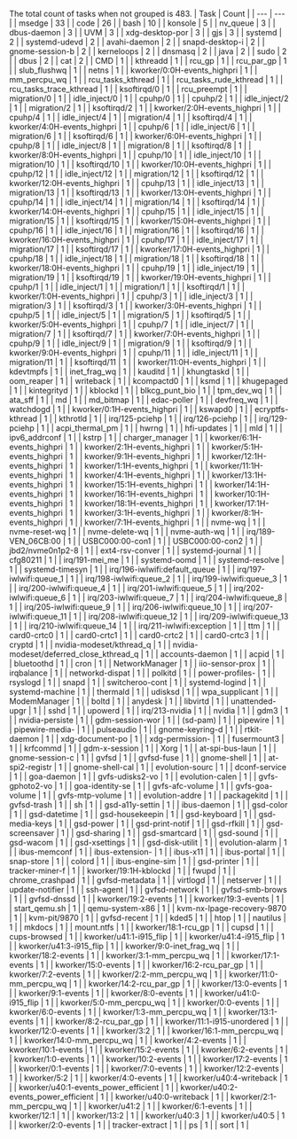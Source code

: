 The total count of tasks when not grouped is 483.
| Task | Count |
| --- | --- |
| msedge | 33 |
| code | 26 |
| bash | 10 |
| konsole | 5 |
| nv_queue | 3 |
| dbus-daemon | 3 |
| UVM | 3 |
| xdg-desktop-por | 3 |
| gjs | 3 |
| systemd | 2 |
| systemd-udevd | 2 |
| avahi-daemon | 2 |
| snapd-desktop-i | 2 |
| gnome-session-b | 2 |
| kerneloops | 2 |
| dnsmasq | 2 |
| java | 2 |
| sudo | 2 |
| dbus | 2 |
| cat | 2 |
| CMD | 1 |
| kthreadd | 1 |
| rcu_gp | 1 |
| rcu_par_gp | 1 |
| slub_flushwq | 1 |
| netns | 1 |
| kworker/0:0H-events_highpri | 1 |
| mm_percpu_wq | 1 |
| rcu_tasks_kthread | 1 |
| rcu_tasks_rude_kthread | 1 |
| rcu_tasks_trace_kthread | 1 |
| ksoftirqd/0 | 1 |
| rcu_preempt | 1 |
| migration/0 | 1 |
| idle_inject/0 | 1 |
| cpuhp/0 | 1 |
| cpuhp/2 | 1 |
| idle_inject/2 | 1 |
| migration/2 | 1 |
| ksoftirqd/2 | 1 |
| kworker/2:0H-events_highpri | 1 |
| cpuhp/4 | 1 |
| idle_inject/4 | 1 |
| migration/4 | 1 |
| ksoftirqd/4 | 1 |
| kworker/4:0H-events_highpri | 1 |
| cpuhp/6 | 1 |
| idle_inject/6 | 1 |
| migration/6 | 1 |
| ksoftirqd/6 | 1 |
| kworker/6:0H-events_highpri | 1 |
| cpuhp/8 | 1 |
| idle_inject/8 | 1 |
| migration/8 | 1 |
| ksoftirqd/8 | 1 |
| kworker/8:0H-events_highpri | 1 |
| cpuhp/10 | 1 |
| idle_inject/10 | 1 |
| migration/10 | 1 |
| ksoftirqd/10 | 1 |
| kworker/10:0H-events_highpri | 1 |
| cpuhp/12 | 1 |
| idle_inject/12 | 1 |
| migration/12 | 1 |
| ksoftirqd/12 | 1 |
| kworker/12:0H-events_highpri | 1 |
| cpuhp/13 | 1 |
| idle_inject/13 | 1 |
| migration/13 | 1 |
| ksoftirqd/13 | 1 |
| kworker/13:0H-events_highpri | 1 |
| cpuhp/14 | 1 |
| idle_inject/14 | 1 |
| migration/14 | 1 |
| ksoftirqd/14 | 1 |
| kworker/14:0H-events_highpri | 1 |
| cpuhp/15 | 1 |
| idle_inject/15 | 1 |
| migration/15 | 1 |
| ksoftirqd/15 | 1 |
| kworker/15:0H-events_highpri | 1 |
| cpuhp/16 | 1 |
| idle_inject/16 | 1 |
| migration/16 | 1 |
| ksoftirqd/16 | 1 |
| kworker/16:0H-events_highpri | 1 |
| cpuhp/17 | 1 |
| idle_inject/17 | 1 |
| migration/17 | 1 |
| ksoftirqd/17 | 1 |
| kworker/17:0H-events_highpri | 1 |
| cpuhp/18 | 1 |
| idle_inject/18 | 1 |
| migration/18 | 1 |
| ksoftirqd/18 | 1 |
| kworker/18:0H-events_highpri | 1 |
| cpuhp/19 | 1 |
| idle_inject/19 | 1 |
| migration/19 | 1 |
| ksoftirqd/19 | 1 |
| kworker/19:0H-events_highpri | 1 |
| cpuhp/1 | 1 |
| idle_inject/1 | 1 |
| migration/1 | 1 |
| ksoftirqd/1 | 1 |
| kworker/1:0H-events_highpri | 1 |
| cpuhp/3 | 1 |
| idle_inject/3 | 1 |
| migration/3 | 1 |
| ksoftirqd/3 | 1 |
| kworker/3:0H-events_highpri | 1 |
| cpuhp/5 | 1 |
| idle_inject/5 | 1 |
| migration/5 | 1 |
| ksoftirqd/5 | 1 |
| kworker/5:0H-events_highpri | 1 |
| cpuhp/7 | 1 |
| idle_inject/7 | 1 |
| migration/7 | 1 |
| ksoftirqd/7 | 1 |
| kworker/7:0H-events_highpri | 1 |
| cpuhp/9 | 1 |
| idle_inject/9 | 1 |
| migration/9 | 1 |
| ksoftirqd/9 | 1 |
| kworker/9:0H-events_highpri | 1 |
| cpuhp/11 | 1 |
| idle_inject/11 | 1 |
| migration/11 | 1 |
| ksoftirqd/11 | 1 |
| kworker/11:0H-events_highpri | 1 |
| kdevtmpfs | 1 |
| inet_frag_wq | 1 |
| kauditd | 1 |
| khungtaskd | 1 |
| oom_reaper | 1 |
| writeback | 1 |
| kcompactd0 | 1 |
| ksmd | 1 |
| khugepaged | 1 |
| kintegrityd | 1 |
| kblockd | 1 |
| blkcg_punt_bio | 1 |
| tpm_dev_wq | 1 |
| ata_sff | 1 |
| md | 1 |
| md_bitmap | 1 |
| edac-poller | 1 |
| devfreq_wq | 1 |
| watchdogd | 1 |
| kworker/0:1H-events_highpri | 1 |
| kswapd0 | 1 |
| ecryptfs-kthread | 1 |
| kthrotld | 1 |
| irq/125-pciehp | 1 |
| irq/126-pciehp | 1 |
| irq/129-pciehp | 1 |
| acpi_thermal_pm | 1 |
| hwrng | 1 |
| hfi-updates | 1 |
| mld | 1 |
| ipv6_addrconf | 1 |
| kstrp | 1 |
| charger_manager | 1 |
| kworker/6:1H-events_highpri | 1 |
| kworker/2:1H-events_highpri | 1 |
| kworker/5:1H-events_highpri | 1 |
| kworker/9:1H-events_highpri | 1 |
| kworker/12:1H-events_highpri | 1 |
| kworker/1:1H-events_highpri | 1 |
| kworker/11:1H-events_highpri | 1 |
| kworker/4:1H-events_highpri | 1 |
| kworker/13:1H-events_highpri | 1 |
| kworker/15:1H-events_highpri | 1 |
| kworker/14:1H-events_highpri | 1 |
| kworker/16:1H-events_highpri | 1 |
| kworker/10:1H-events_highpri | 1 |
| kworker/18:1H-events_highpri | 1 |
| kworker/17:1H-events_highpri | 1 |
| kworker/3:1H-events_highpri | 1 |
| kworker/8:1H-events_highpri | 1 |
| kworker/7:1H-events_highpri | 1 |
| nvme-wq | 1 |
| nvme-reset-wq | 1 |
| nvme-delete-wq | 1 |
| nvme-auth-wq | 1 |
| irq/189-VEN_06CB:00 | 1 |
| USBC000:00-con1 | 1 |
| USBC000:00-con2 | 1 |
| jbd2/nvme0n1p2-8 | 1 |
| ext4-rsv-conver | 1 |
| systemd-journal | 1 |
| cfg80211 | 1 |
| irq/191-mei_me | 1 |
| systemd-oomd | 1 |
| systemd-resolve | 1 |
| systemd-timesyn | 1 |
| irq/196-iwlwifi:default_queue | 1 |
| irq/197-iwlwifi:queue_1 | 1 |
| irq/198-iwlwifi:queue_2 | 1 |
| irq/199-iwlwifi:queue_3 | 1 |
| irq/200-iwlwifi:queue_4 | 1 |
| irq/201-iwlwifi:queue_5 | 1 |
| irq/202-iwlwifi:queue_6 | 1 |
| irq/203-iwlwifi:queue_7 | 1 |
| irq/204-iwlwifi:queue_8 | 1 |
| irq/205-iwlwifi:queue_9 | 1 |
| irq/206-iwlwifi:queue_10 | 1 |
| irq/207-iwlwifi:queue_11 | 1 |
| irq/208-iwlwifi:queue_12 | 1 |
| irq/209-iwlwifi:queue_13 | 1 |
| irq/210-iwlwifi:queue_14 | 1 |
| irq/211-iwlwifi:exception | 1 |
| ttm | 1 |
| card0-crtc0 | 1 |
| card0-crtc1 | 1 |
| card0-crtc2 | 1 |
| card0-crtc3 | 1 |
| cryptd | 1 |
| nvidia-modeset/kthread_q | 1 |
| nvidia-modeset/deferred_close_kthread_q | 1 |
| accounts-daemon | 1 |
| acpid | 1 |
| bluetoothd | 1 |
| cron | 1 |
| NetworkManager | 1 |
| iio-sensor-prox | 1 |
| irqbalance | 1 |
| networkd-dispat | 1 |
| polkitd | 1 |
| power-profiles- | 1 |
| rsyslogd | 1 |
| snapd | 1 |
| switcheroo-cont | 1 |
| systemd-logind | 1 |
| systemd-machine | 1 |
| thermald | 1 |
| udisksd | 1 |
| wpa_supplicant | 1 |
| ModemManager | 1 |
| boltd | 1 |
| anydesk | 1 |
| libvirtd | 1 |
| unattended-upgr | 1 |
| sshd | 1 |
| upowerd | 1 |
| irq/213-nvidia | 1 |
| nvidia | 1 |
| gdm3 | 1 |
| nvidia-persiste | 1 |
| gdm-session-wor | 1 |
| (sd-pam) | 1 |
| pipewire | 1 |
| pipewire-media- | 1 |
| pulseaudio | 1 |
| gnome-keyring-d | 1 |
| rtkit-daemon | 1 |
| xdg-document-po | 1 |
| xdg-permission- | 1 |
| fusermount3 | 1 |
| krfcommd | 1 |
| gdm-x-session | 1 |
| Xorg | 1 |
| at-spi-bus-laun | 1 |
| gnome-session-c | 1 |
| gvfsd | 1 |
| gvfsd-fuse | 1 |
| gnome-shell | 1 |
| at-spi2-registr | 1 |
| gnome-shell-cal | 1 |
| evolution-sourc | 1 |
| dconf-service | 1 |
| goa-daemon | 1 |
| gvfs-udisks2-vo | 1 |
| evolution-calen | 1 |
| gvfs-gphoto2-vo | 1 |
| goa-identity-se | 1 |
| gvfs-afc-volume | 1 |
| gvfs-goa-volume | 1 |
| gvfs-mtp-volume | 1 |
| evolution-addre | 1 |
| packagekitd | 1 |
| gvfsd-trash | 1 |
| sh | 1 |
| gsd-a11y-settin | 1 |
| ibus-daemon | 1 |
| gsd-color | 1 |
| gsd-datetime | 1 |
| gsd-housekeepin | 1 |
| gsd-keyboard | 1 |
| gsd-media-keys | 1 |
| gsd-power | 1 |
| gsd-print-notif | 1 |
| gsd-rfkill | 1 |
| gsd-screensaver | 1 |
| gsd-sharing | 1 |
| gsd-smartcard | 1 |
| gsd-sound | 1 |
| gsd-wacom | 1 |
| gsd-xsettings | 1 |
| gsd-disk-utilit | 1 |
| evolution-alarm | 1 |
| ibus-memconf | 1 |
| ibus-extension- | 1 |
| ibus-x11 | 1 |
| ibus-portal | 1 |
| snap-store | 1 |
| colord | 1 |
| ibus-engine-sim | 1 |
| gsd-printer | 1 |
| tracker-miner-f | 1 |
| kworker/19:1H-kblockd | 1 |
| fwupd | 1 |
| chrome_crashpad | 1 |
| gvfsd-metadata | 1 |
| virtlogd | 1 |
| netserver | 1 |
| update-notifier | 1 |
| ssh-agent | 1 |
| gvfsd-network | 1 |
| gvfsd-smb-brows | 1 |
| gvfsd-dnssd | 1 |
| kworker/19:2-events | 1 |
| kworker/19:3-events | 1 |
| start_qemu.sh | 1 |
| qemu-system-x86 | 1 |
| kvm-nx-lpage-recovery-9870 | 1 |
| kvm-pit/9870 | 1 |
| gvfsd-recent | 1 |
| kded5 | 1 |
| htop | 1 |
| nautilus | 1 |
| mkdocs | 1 |
| mount.ntfs | 1 |
| kworker/18:1-rcu_gp | 1 |
| cupsd | 1 |
| cups-browsed | 1 |
| kworker/u41:1-i915_flip | 1 |
| kworker/u41:4-i915_flip | 1 |
| kworker/u41:3-i915_flip | 1 |
| kworker/9:0-inet_frag_wq | 1 |
| kworker/18:2-events | 1 |
| kworker/3:1-mm_percpu_wq | 1 |
| kworker/17:1-events | 1 |
| kworker/15:0-events | 1 |
| kworker/16:2-rcu_par_gp | 1 |
| kworker/7:2-events | 1 |
| kworker/2:2-mm_percpu_wq | 1 |
| kworker/11:0-mm_percpu_wq | 1 |
| kworker/14:2-rcu_par_gp | 1 |
| kworker/13:0-events | 1 |
| kworker/9:1-events | 1 |
| kworker/8:0-events | 1 |
| kworker/u41:0-i915_flip | 1 |
| kworker/5:0-mm_percpu_wq | 1 |
| kworker/0:0-events | 1 |
| kworker/6:0-events | 1 |
| kworker/1:3-mm_percpu_wq | 1 |
| kworker/13:1-events | 1 |
| kworker/8:2-rcu_par_gp | 1 |
| kworker/11:1-i915-unordered | 1 |
| kworker/12:0-events | 1 |
| kworker/3:2 | 1 |
| kworker/16:1-mm_percpu_wq | 1 |
| kworker/14:0-mm_percpu_wq | 1 |
| kworker/4:2-events | 1 |
| kworker/10:1-events | 1 |
| kworker/15:2-events | 1 |
| kworker/6:2-events | 1 |
| kworker/1:0-events | 1 |
| kworker/10:2-events | 1 |
| kworker/17:2-events | 1 |
| kworker/0:1-events | 1 |
| kworker/7:0-events | 1 |
| kworker/12:2-events | 1 |
| kworker/5:2 | 1 |
| kworker/4:0-events | 1 |
| kworker/u40:4-writeback | 1 |
| kworker/u40:1-events_power_efficient | 1 |
| kworker/u40:2-events_power_efficient | 1 |
| kworker/u40:0-writeback | 1 |
| kworker/2:1-mm_percpu_wq | 1 |
| kworker/u41:2 | 1 |
| kworker/6:1-events | 1 |
| kworker/12:1 | 1 |
| kworker/13:2 | 1 |
| kworker/u40:3 | 1 |
| kworker/u40:5 | 1 |
| kworker/2:0-events | 1 |
| tracker-extract | 1 |
| ps | 1 |
| sort | 1 |
